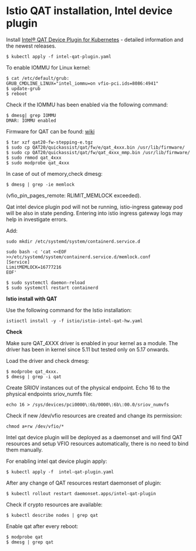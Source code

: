 # Istio QAT installation, Intel device plugin


Install  [Intel® QAT Device Plugin for Kubernetes](https://github.com/intel/intel-device-plugins-for-kubernetes) - detailed information and the newest releases.
```
$ kubectl apply -f intel-qat-plugin.yaml
```

To enable IOMMU for Linux kernel:
```
$ cat /etc/default/grub:
GRUB_CMDLINE_LINUX="intel_iommu=on vfio-pci.ids=8086:4941"
$ update-grub
$ reboot
```

Check if the IOMMU has been enabled via the following command:
```
$ dmesg| grep IOMMU
DMAR: IOMMU enabled
```

Firmware for QAT can be found: [wiki](https://wiki.ith.intel.com/display/QAT2XSW/[1]+Firmware+for+QAT+in-tree+stack)

```
$ tar xzf qat20-fw-stepping-e.tgz
$ sudo cp QAT20/quickassist/qat/fw/e/qat_4xxx.bin /usr/lib/firmware/
$ sudo cp QAT20/quickassist/qat/fw/qat_4xxx_mmp.bin /usr/lib/firmware/
$ sudo rmmod qat_4xxx
$ sudo modprobe qat_4xxx
```

In case of out of memory,check dmesg:
```
$ dmesg | grep -ie memlock
```
(vfio_pin_pages_remote: RLIMIT_MEMLOCK exceeded). 

Qat intel device plugin pod will not be running, istio-ingress gateway pod will be also in state pending. Entering into istio ingress gateway logs may help in investigate errors. 

Add:
```
sudo mkdir /etc/systemd/system/containerd.service.d

sudo bash -c 'cat <<EOF >>/etc/systemd/system/containerd.service.d/memlock.conf
[Service]
LimitMEMLOCK=16777216
EOF'

$ sudo systemctl daemon-reload
$ sudo systemctl restart containerd
```


**Istio install with QAT**

Use the following command for the Istio installation:

```
istioctl install -y -f istio/istio-intel-qat-hw.yaml
```

**Check**

Make sure QAT_4XXX driver is enabled in your kernel as a module. The driver has been in kernel since 5.11 but tested only on 5.17 onwards.

Load the driver and check dmesg:
```
$ modprobe qat_4xxx.
$ dmesg | grep -i qat 
 ```

Create SRIOV instances out of the physical endpoint. Echo 16 to the physical endpoints sriov_numfs file:

```
echo 16 > /sys/devices/pci0000\:6b/0000\:6b\:00.0/sriov_numvfs
```


Check if new /dev/vfio resources are created and change its permission:
```
chmod a+rw /dev/vfio/*
```

Intel qat device plugin will be deployed as a daemonset and will find QAT resources and setup VFIO resources automatically, there is no need to bind them manually.

For enabling intel qat device plugin apply:
```
$ kubectl apply -f  intel-qat-plugin.yaml 
```

After any change of QAT resources restart daemonset of plugin:

```
$ kubectl rollout restart daemonset.apps/intel-qat-plugin 
```

Check if crypto resources are available:
 ```
$ kubectl describe nodes | grep qat
```

Enable qat after every reboot:
```
$ modprobe qat
$ dmesg | grep qat
```


